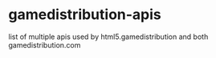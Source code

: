 # gamedistribution-apis
list of multiple apis used by html5.gamedistribution and both gamedistribution.com
